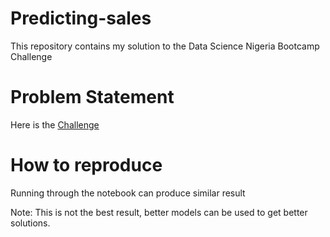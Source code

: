 # Predicting-sales
This repository contains my solution to the Data Science Nigeria Bootcamp Challenge
# Problem Statement
Here is the [Challenge](https://www.kaggle.com/c/dsn2018intercampus)
# How to reproduce
Running through the notebook can produce similar result 

Note: This is not the best result, better models can be used to get better solutions.
